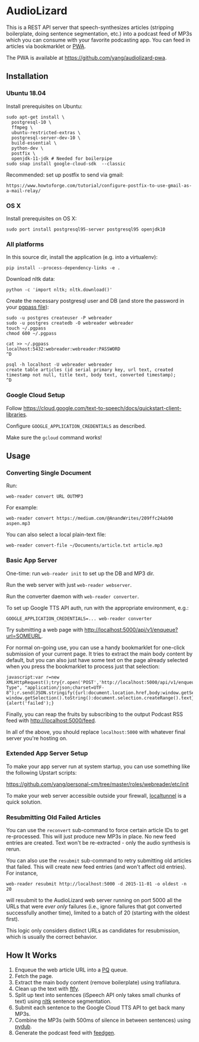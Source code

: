 <!-- @format -->

# AudioLizard

This is a REST API server that speech-synthesizes articles (stripping boilerplate, doing sentence segmentation, etc.) into a podcast feed of MP3s which you can consume with your favorite podcasting app. You can feed in articles via bookmarklet or [PWA].

The PWA is available at <https://github.com/yang/audiolizard-pwa>.

## Installation

### Ubuntu 18.04

Install prerequisites on Ubuntu:

    sudo apt-get install \
      postgresql-10 \
      ffmpeg \
      ubuntu-restricted-extras \
      postgresql-server-dev-10 \
      build-essential \
      python-dev \
      postfix \
      openjdk-11-jdk # Needed for boilerpipe
    sudo snap install google-cloud-sdk  --classic

Recommended: set up postfix to send via gmail:

    https://www.howtoforge.com/tutorial/configure-postfix-to-use-gmail-as-a-mail-relay/

### OS X

Install prerequisites on OS X:

    sudo port install postgresql95-server postgresql95 openjdk10

### All platforms

In this source dir, install the application (e.g. into a virtualenv):

    pip install --process-dependency-links -e .

Download nltk data:

    python -c 'import nltk; nltk.download()'

Create the necessary postgresql user and DB (and store the password in your [pgpass file]):

    sudo -u postgres createuser -P webreader
    sudo -u postgres createdb -O webreader webreader
    touch ~/.pgpass
    chmod 600 ~/.pgpass

    cat >> ~/.pgpass
    localhost:5432:webreader:webreader:PASSWORD
    ^D

    psql -h localhost -U webreader webreader
    create table articles (id serial primary key, url text, created timestamp not null, title text, body text, converted timestamp);
    ^D

### Google Cloud Setup

Follow https://cloud.google.com/text-to-speech/docs/quickstart-client-libraries.

Configure `GOOGLE_APPLICATION_CREDENTIALS` as described.

Make sure the `gcloud` command works!

## Usage

### Converting Single Document

Run:

    web-reader convert URL OUTMP3

For example:

    web-reader convert https://medium.com/@AnandWrites/209ffc24ab90 aspen.mp3

You can also select a local plain-text file:

    web-reader convert-file ~/Documents/article.txt article.mp3

### Basic App Server

One-time: run `web-reader init` to set up the DB and MP3 dir.

Run the web server with just `web-reader webserver`.

Run the converter daemon with `web-reader converter`.

To set up Google TTS API auth, run with the appropriate environment, e.g.:

    GOOGLE_APPLICATION_CREDENTIALS=... web-reader converter

Try submitting a web page with <http://localhost:5000/api/v1/enqueue?url=SOMEURL>.

For normal on-going use, you can use a handy bookmarklet for one-click submission of your current page. It tries to extract the main body content by default, but you can also just have some text on the page already selected when you press the bookmarklet to process just that selection:

    javascript:var r=new XMLHttpRequest();try{r.open('POST','http://localhost:5000/api/v1/enqueue',false);r.setRequestHeader("Content-Type", "application/json;charset=UTF-8");r.send(JSON.stringify({url:document.location.href,body:window.getSelection?window.getSelection().toString():document.selection.createRange().text}));alert('done');}catch(e){alert('failed');}

Finally, you can reap the fruits by subscribing to the output Podcast RSS feed with <http://localhost:5000/feed>.

In all of the above, you should replace `localhost:5000` with whatever final server you're hosting on.

### Extended App Server Setup

To make your app server run at system startup, you can use something like the following Upstart scripts:

https://github.com/yang/personal-cm/tree/master/roles/webreader/etc/init

To make your web server accessible outside your firewall, [localtunnel] is a quick solution.

[localtunnel]: http://localtunnel.me/

### Resubmitting Old Failed Articles

You can use the `reconvert` sub-command to force certain article IDs to get
re-processed. This will just produce new MP3s in place. No new feed entries
are created. Text won't be re-extracted - only the audio synthesis is rerun.

You can also use the `resubmit` sub-command to retry submitting old articles that
failed. This will create new feed entries (and won't affect old entries).
For instance,

    web-reader resubmit http://localhost:5000 -d 2015-11-01 -o oldest -n 20

will resubmit to the AudioLizard web server running on port 5000 all the URLs
that were _ever only_ failures (i.e., ignore failures that got converted
successfully another time), limited to a batch of 20 (starting with the oldest
first).

This logic only considers distinct URLs as candidates for resubmission, which
is usually the correct behavior.

## How It Works

1. Enqueue the web article URL into a [PQ] queue.
2. Fetch the page.
3. Extract the main body content (remove boilerplate) using trafilatura.
4. Clean up the text with [ftfy].
5. Split up text into sentences (iSpeech API only takes small chunks of text) using [nltk] sentence segmentation.
6. Submit each sentence to the Google Cloud TTS API to get back many MP3s.
7. Combine the MP3s (with 500ms of silence in between sentences) using [pydub].
8. Generate the podcast feed with [feedgen].

[pq]: https://github.com/malthe/pq/
[ftfy]: https://github.com/LuminosoInsight/python-ftfy
[nltk]: http://www.nltk.org/
[pydub]: http://pydub.com/
[feedgen]: https://github.com/lkiesow/python-feedgen
[pgdg]: https://wiki.postgresql.org/wiki/Apt
[pgpass file]: http://www.postgresql.org/docs/9.3/static/libpq-pgpass.html
[pwa]: https://github.com/yang/audiolizard-pwa
